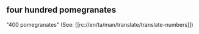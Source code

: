 ## four hundred pomegranates ##

"400 pomegranates" (See: [[rc://en/ta/man/translate/translate-numbers]])